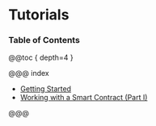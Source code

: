 # Tutorials

### Table of Contents

@@toc { depth=4 }

@@@ index

* [Getting Started](getting-started.md)
* [Working with a Smart Contract (Part I)](using-a-smart-contract-i.md)

@@@

